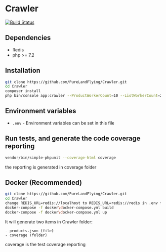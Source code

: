 # Crawler

[![Build Status](https://travis-ci.org/PureLandFlying/Crawler.svg?branch=master)](https://travis-ci.org/PureLandFlying/Crawler)

## Dependencies
- Redis
- php >= 7.2

## Installation
```bash
git clone https://github.com/PureLandFlying/Crawler.git
cd Crawler
composer install
php bin/console app:crawler --ProductWorkerCount=10 --ListWorkerCount=2 --ListPageCount=1 --ProductCount=100
```

## Environment variables
- <code>.env</code> - Environment variables can be set in this file

## Run tests, and generate the code coverage reporting
```bash
vendor/bin/simple-phpunit --coverage-html coverage
```
the reporting is generated in coverage folder

## Docker (Recommended)
~~~bash
git clone https://github.com/PureLandFlying/Crawler.git
cd Crawler
change REDIS_URL=redis://localhost to REDIS_URL=redis://redis in .env file
docker-compose -f docker\docker-compose.yml build
docker-compose -f docker\docker-compose.yml up
~~~
It will generate two items in Crawler folder:
~~~
- products.json (file)
- coverage (folder)
~~~
coverage is the test coverage reporting